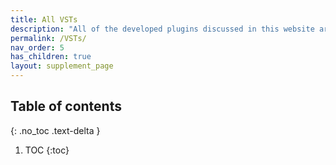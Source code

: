 ```yaml
---
title: All VSTs
description: "All of the developed plugins discussed in this website are also compiled here for easy access."
permalink: /VSTs/
nav_order: 5
has_children: true
layout: supplement_page
---
```

## Table of contents
{: .no_toc .text-delta }

1. TOC
{:toc}